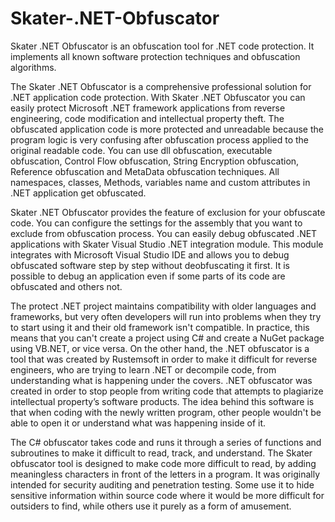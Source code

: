 # Skater-.NET-Obfuscator
Skater .NET Obfuscator is an obfuscation tool for .NET code protection. It implements all known software protection techniques and obfuscation algorithms.

The Skater .NET Obfuscator is a comprehensive professional solution for .NET application code protection. With Skater .NET Obfuscator you can easily protect Microsoft .NET framework applications from reverse engineering, code modification and intellectual property theft. The obfuscated application code is more protected and unreadable because the program logic is very confusing after obfuscation process applied to the original readable code. You can use dll obfuscation, executable obfuscation, Control Flow obfuscation, String Encryption obfuscation, Reference obfuscation and MetaData obfuscation techniques. All namespaces, classes, Methods, variables name and custom attributes in .NET application get obfuscated.

Skater .NET Obfuscator provides the feature of exclusion for your obfuscate code. You can configure the settings for the assembly that you want to exclude from obfuscation process. You can easily debug obfuscated .NET applications with Skater Visual Studio .NET integration module. This module integrates with Microsoft Visual Studio IDE and allows you to debug obfuscated software step by step without deobfuscating it first. It is possible to debug an application even if some parts of its code are obfuscated and others not.

The protect .NET project maintains compatibility with older languages and frameworks, but very often developers will run into problems when they try to start using it and their old framework isn't compatible. In practice, this means that you can't create a project using C# and create a NuGet package using VB.NET, or vice versa. On the other hand, the .NET obfuscator is a tool that was created by Rustemsoft in order to make it difficult for reverse engineers, who are trying to learn .NET or decompile code, from understanding what is happening under the covers. .NET obfuscator was created in order to stop people from writing code that attempts to plagiarize intellectual property’s software products. The idea behind this software is that when coding with the newly written program, other people wouldn't be able to open it or understand what was happening inside of it.

The C# obfuscator takes code and runs it through a series of functions and subroutines to make it difficult to read, track, and understand. The Skater obfuscator tool is designed to make code more difficult to read, by adding meaningless characters in front of the letters in a program. It was originally intended for security auditing and penetration testing. Some use it to hide sensitive information within source code where it would be more difficult for outsiders to find, while others use it purely as a form of amusement.

